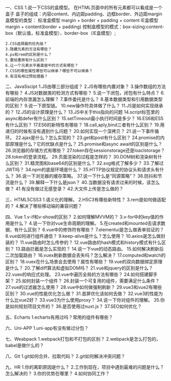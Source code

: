 一、CSS
    1.说一下CSS的盒模型。
        在HTML页面中的所有元素都可以看成是一个盒子
        盒子的组成：内容content、内边距padding、边框border、外边距margin
        盒模型的类型：
            标准盒模型
                margin + border + padding + content
            IE盒模型
                margin + content(border + padding)
        控制盒模型的模式：box-sizing:content-box（默认值，标准盒模型）、border-box（IE盒模型）;

    2.CSS选择器的优先级？
    3.隐藏元素的方法有哪些？
    4.px和rem的区别是什么？
    5.重绘重排有什么区别？
    6.让一个元素水平垂直居中的方式有哪些？
    7.CSS的哪些属性哪些可以继承？哪些不可以继承？
    8.有没有用过预处理器？


二、JavaSscipt
    1.JS由哪三部分组成？
    2.JS有哪些内置对象？
    3.操作数组的方法有哪些？
    4.JS对数据类的检测方式有哪些？
    5.说一下闭包，闭包有什么特点？
    6.前端的内存泄漏怎么理解？
    7.事件委托是什么？
    8.基本数据类型和引用数据类型的区别？
    9.说一下原型链。
    10.new操作符具体做了什么？
    11.JS是如何实现继承的？
    12.JS的设计原理是什么？
    13.JS中关于this指向的问题
    14.script标签里的async和defer有什么区别？
    15.setTimeout最小执行时间是多少？
    16.ES6和ES5有什么区别？
    17.ES6的新特性有哪些？
    18.call,aply,bind三者有什么区别？
    19.用递归的时候有没有遇到什么问题？
    20.如何实现一个深拷贝？
    21.说一下事件循环。
    22.ajax是什么？怎么实现的？
    23.get和post有什么区别？
    24.promise的内部原理是什么？它的优缺点是什么？
    25.promise和async await的区别是什么？
    26.浏览器的存储方式有哪些？
    27.token存在sessionstorage还是loaclstorage？
    28.token的登录流程。
    29.页面渲染的过程是怎样的？
    30.DOM树和渲染树有什么区别？
    31.精灵图和base64的区别是什么？
    32.svg格式了解多少？
    33.了解过JWT吗？
    34.npm的底层环境是什么？
    35.HTTP协议规定的协议头和请求头有什么？
    36.说一下浏览器的缓存策略。
    37.说一下什么是“同源策略”？
    38.防抖和节流是什么？
    39.解释一下什么是json？
    40.当数据没有请求过来的时候，该怎么做？
    41.有没有做过无感登录？
    42.大文件上传是怎么做的？

三、HTML5CSS3
    1.语义化的理解。
    2.H5C3有哪些新特性？
    3.rem是如何做适配的？
    4.解决了哪些移动端的兼容问题？

四、Vue
    1.v-if和v-show的区别？
    2.如何理解MVVM的？
    3.v-for中的key值的作用是什么？
    4.说一下你对vue生命周期的理解。
    5.在created和mounted去请求数据，有什么区别？
    6.vue中的修饰符有哪些？
    7.elementui是怎么做表单验证的？
    8.vue如何进行组件通信？
    9.keep-alive是什么？怎么使用？
    10.axios是怎么做封装的？
    11.vue路由时怎么传参的？
    12.vue路由的hash模式和history模式有什么区别？
    13.路由拦截是怎么实现的？
    14.说一下vue的动态路由。
    15.如何解决刷新后二次加载路由？
    16.vuex刷新数据会丢失吗？怎么解决？
    17.computed和watch的区别？
    18.vuex在什么场景会去使用？属性有哪些？
    19.vue的双向数据绑定原理是什么？
    20.了解diff算法和虚拟DOM吗？
    21.vue和jquery的区别是什么？
    22.vuex的响应式处理。
    23.vue中遍历全局的方法有哪些？
    24.如何搭建脚手架？
    25.如何封装一个组件？
    26.封装一个可复用的组件，需要满足什么条件？
    27.vue的过滤器怎么使用？
    28.vue中如何做强制刷新？
    29.vue3和vue2有哪些区别？
    30.vue的性能优化怎么做？
    31.首屏优化该如何去做？
    32.vue3的性能为什么比vue2好？
    33.vue3为什么使用proxy？
    34.说一下你对组件的理解。
    35.你是如何规划项目文件的？
    36.是否使用过nuxt.js？
    37.SEO如何优化？


五、Echarts
    1.echarts有用过吗？常用的组件有哪些？

六、Uni-APP
    1.uni-app有没有做过分包？

七、Weabpack
    1.webpack打包和不打包的区别？
    2.webpack是怎么打包的，babel是做什么的？

八、Git
    1.git如何合并、拉取代码？
    2.git如何解决冲突问题？

九、HR
    1.你的离职原因是什么？
    2.工作到现在，项目中遇到最难的问题是什么？怎么解决的？
    3.你的优势在哪里？
    4.如何协同工作？

